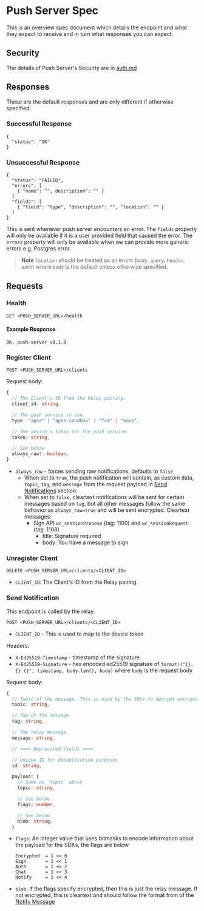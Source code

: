 # Push Server Spec

This is an overview spec document which details the endpoint and what they expect to receive and in turn what responses
you can expect.

## Security

The details of Push Server's Security are in [auth.md](./auth.md)

## Responses

These are the default responses and are only different if otherwise specified.

### Successful Response

```
{
  "status": "OK"
}
```

### Unsuccessful Response

```
{
  "status": "FAILED",
  "errors": [
    { "name": "", description": "" }
  ]
  "fields": [
    { "field": "type", "description": "", "location": "" }
  ]
}
```

This is sent whenever push server encounters an error. 
The `fields` property will only be available if it is a user provided field that caused the error. 
The `errors` property will only be available when we can provide more generic errors e.g. Postgres error.

> **Note** `location` should be treated as an enum (`body`, `query`, `header`, `path`) where `body` is the
> default unless otherwise specified.

## Requests

### Health

```
GET <PUSH_SERVER_URL>/health
```

#### Example Response

```
OK, push-server v0.1.0
```

### Register Client

```
POST <PUSH_SERVER_URL>/clients
```

Request body:
```typescript
{
  // The Client's ID from the Relay pairing.
  client_id: string,

  // The push service to use.
  type: "apns" | "apns-sandbox" | "fcm" | "noop",

  // The device's token for the push service.
  token: string,

  // See below
  always_raw?: boolean,
}
```

- `always_raw` - forces sending raw notifications, defaults to `false`
  - When set to `true`, the push notification will contain, as custom data, `topic`, `tag`, and `message` from the request payload in [Send Notifications](#send-notification) section.
  - When set to `false`, cleartext notifications will be sent for certain messages based on `tag`, but all other messages follow the same behavior as `always_raw=true` and will be sent encrypted. Cleartext messages:
    - Sign API `wc_sessionPropose` (tag: 1100) and `wc_sessionRequest` (tag: 1108)
      - title: Signature required
      - body: You have a message to sign

### Unregister Client

```
DELETE <PUSH_SERVER_URL>/clients/<CLIENT_ID>
```

- `CLIENT_ID`: The Client's ID from the Relay pairing.

### Send Notification

This endpoint is called by the relay.

```
POST <PUSH_SERVER_URL>/clients/<CLIENT_ID>
```

- `CLIENT_ID` - This is used to map to the device token

Headers:
- `X-Ed25519-Timestamp` - timestamp of the signature
- `X-Ed25519-Signature` - hex encoded ed25519 signature of `format!("{}.{}.{}", timestamp, body.len(), body)` where `body` is the request body

Request body:
```typescript
{
  // Topic of the message. This is used by the SDKs to decrypt encrypted payloads on the client side
  topic: string,

  // Tag of the message.
  tag: string,

  // The relay message.
  message: string,

  // ==== Deprecated fields ====

  // Unique ID for deduplication purposes
  id: string,

  payload: {
    // Same as `topic` above
    topic: string,

    // See below
    flags: number,

    // See below
    blob: string,
  }
```

- `flags`: An integer value that uses bitmasks to encode information about the payload for the SDKs, the flags are below
  ```
  Encrypted  = 1 << 0
  Sign       = 1 << 1
  Auth       = 1 << 2
  Chat       = 1 << 3
  Notify     = 1 << 4
  ```
- `blob`: If the flags specify encrypted, then this is just the relay message. If not encrypted, this is cleartext and should follow the format from of the [Notify Message](https://specs.walletconnect.com/2.0/specs/clients/notify/data-structures#notify-message)
